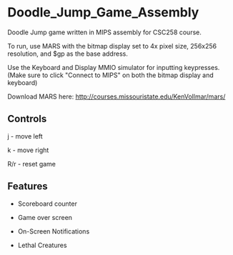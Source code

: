 # Doodle_Jump_Game_Assembly
Doodle Jump game written in MIPS assembly for CSC258 course.

To run, use MARS with the bitmap display set to 4x pixel size, 256x256 resolution, and $gp as the base address.

Use the Keyboard and Display MMIO simulator for inputting keypresses. (Make sure to click "Connect to MIPS" on both the bitmap display and keyboard)

Download MARS here: http://courses.missouristate.edu/KenVollmar/mars/

## Controls

j - move left

k - move right

R/r - reset game

## Features

- Scoreboard counter

- Game over screen

- On-Screen Notifications

- Lethal Creatures
